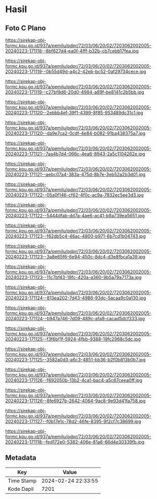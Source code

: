 # Hasil

## Foto C Plano

https://sirekap-obj-formc.kpu.go.id/937a/pemilu/pdpr/72/03/06/20/02/7203062002005-20240223-171118--8bf627d4-ea0f-4fff-b32b-cb7cebb17fea.jpg

https://sirekap-obj-formc.kpu.go.id/937a/pemilu/pdpr/72/03/06/20/02/7203062002005-20240223-171119--0b55d49d-a4c2-42eb-bc52-0af29734cece.jpg

https://sirekap-obj-formc.kpu.go.id/937a/pemilu/pdpr/72/03/06/20/02/7203062002005-20240223-171119--c27bf8d6-20d0-4984-a89f-be8141c2b5bb.jpg

https://sirekap-obj-formc.kpu.go.id/937a/pemilu/pdpr/72/03/06/20/02/7203062002005-20240223-171120--2ebbb4ef-39f1-4399-8f85-953489dc31c1.jpg

https://sirekap-obj-formc.kpu.go.id/937a/pemilu/pdpr/72/03/06/20/02/7203062002005-20240223-171120--da9e7ca2-0cdf-4e84-b082-91ba438375a7.jpg

https://sirekap-obj-formc.kpu.go.id/937a/pemilu/pdpr/72/03/06/20/02/7203062002005-20240223-171121--7aa4b7d4-066c-4ea6-8943-2a5c1104262e.jpg

https://sirekap-obj-formc.kpu.go.id/937a/pemilu/pdpr/72/03/06/20/02/7203062002005-20240223-171121--aebc07a4-383a-475d-8b7e-3eb52a2b3d01.jpg

https://sirekap-obj-formc.kpu.go.id/937a/pemilu/pdpr/72/03/06/20/02/7203062002005-20240223-171122--05a0f146-cf62-4f0c-ac9a-7832ec5ee3d3.jpg

https://sirekap-obj-formc.kpu.go.id/937a/pemilu/pdpr/72/03/06/20/02/7203062002005-20240223-171122--5444dfab-dd7a-4ae6-ac41-b8a739ea5651.jpg

https://sirekap-obj-formc.kpu.go.id/937a/pemilu/pdpr/72/03/06/20/02/7203062002005-20240223-171123--f62db5c4-46ac-4800-b971-6b7cd1b04743.jpg

https://sirekap-obj-formc.kpu.go.id/937a/pemilu/pdpr/72/03/06/20/02/7203062002005-20240223-171123--3a8e65f6-6e94-450c-8dc4-d3e8fbca1a39.jpg

https://sirekap-obj-formc.kpu.go.id/937a/pemilu/pdpr/72/03/06/20/02/7203062002005-20240223-171123--11c7bf43-19fc-420a-a360-9b5a79a7173a.jpg

https://sirekap-obj-formc.kpu.go.id/937a/pemilu/pdpr/72/03/06/20/02/7203062002005-20240223-171124--813ea202-7d43-4986-93dc-5acaa9c0a130.jpg

https://sirekap-obj-formc.kpu.go.id/937a/pemilu/pdpr/72/03/06/20/02/7203062002005-20240223-171124--b947a746-7d09-489c-afa8-cacad5dcf333.jpg

https://sirekap-obj-formc.kpu.go.id/937a/pemilu/pdpr/72/03/06/20/02/7203062002005-20240223-171125--f3f6bf1f-5924-4fbb-9388-19fc2968c5dc.jpg

https://sirekap-obj-formc.kpu.go.id/937a/pemilu/pdpr/72/03/06/20/02/7203062002005-20240223-171125--3582a0d3-a6c3-4851-bb36-b2f0b813b0b7.jpg

https://sirekap-obj-formc.kpu.go.id/937a/pemilu/pdpr/72/03/06/20/02/7203062002005-20240223-171126--f692050b-13b2-4ca1-bac4-a5c67ceea0ff.jpg

https://sirekap-obj-formc.kpu.go.id/937a/pemilu/pdpr/72/03/06/20/02/7203062002005-20240223-171126--8fe6927b-2642-4064-9ac8-9e93d41fa758.jpg

https://sirekap-obj-formc.kpu.go.id/937a/pemilu/pdpr/72/03/06/20/02/7203062002005-20240223-171127--f0b17e1c-78d2-46fe-8395-9f2cf7c38699.jpg

https://sirekap-obj-formc.kpu.go.id/937a/pemilu/pdpr/72/03/06/20/02/7203062002005-20240223-171118--fed172e0-5382-406e-81a6-66d4e30339fb.jpg


## Metadata

| Key        | Value               |
| ---------- | ------------------- |
| Time Stamp | 2024-02-24 22:33:55 |
| Kode Dapil | 7201                |



